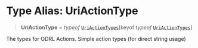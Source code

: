 # Type Alias: UriActionType

> **UriActionType** = *typeof* [`UriActionTypes`](../variables/UriActionTypes.md)\[keyof *typeof* [`UriActionTypes`](../variables/UriActionTypes.md)\]

The types for ODRL Actions.
Simple action types (for direct string usage)

